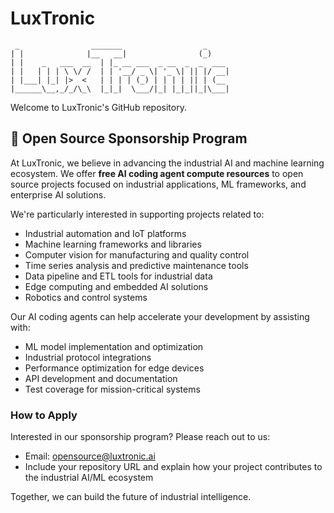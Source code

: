 # LuxTronic

```
 _                _______                  _
| |              |__   __|                (_)
| |    _   ___  __  | |_ __ ___  _ __  _  _  ___
| |   | | | \ \/ /  | | '__/ _ \| '_ \| || |/ __|
| |___| |_| |>  <   | | | | (_) | | | | || | (__
|______\__,_/_/\_\  |_|_|  \___/|_| |_|_||_|\___|
```

Welcome to LuxTronic's GitHub repository.

## 🤝 Open Source Sponsorship Program

At LuxTronic, we believe in advancing the industrial AI and machine learning ecosystem. We offer **free AI coding agent compute resources** to open source projects focused on industrial applications, ML frameworks, and enterprise AI solutions.

We're particularly interested in supporting projects related to:
- Industrial automation and IoT platforms
- Machine learning frameworks and libraries
- Computer vision for manufacturing and quality control
- Time series analysis and predictive maintenance tools
- Data pipeline and ETL tools for industrial data
- Edge computing and embedded AI solutions
- Robotics and control systems

Our AI coding agents can help accelerate your development by assisting with:
- ML model implementation and optimization
- Industrial protocol integrations
- Performance optimization for edge devices
- API development and documentation
- Test coverage for mission-critical systems

### How to Apply

Interested in our sponsorship program? Please reach out to us:
- Email: opensource@luxtronic.ai
- Include your repository URL and explain how your project contributes to the industrial AI/ML ecosystem

Together, we can build the future of industrial intelligence.